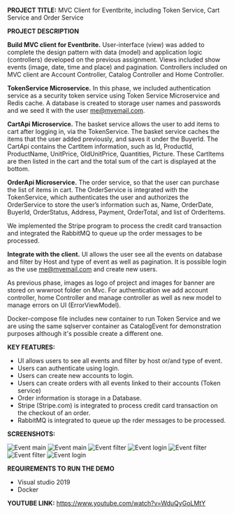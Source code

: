 **PROJECT TITLE:** MVC Client for Eventbrite, including Token Service, Cart Service and Order Service

**PROJECT DESCRIPTION** 

**Build MVC client for Eventbrite.** User-interface (view) was added to complete the design pattern with data (model) and application logic (controllers) developed on the previous 
assignment. Views included show events (image, date, time and place) and pagination. Controllers included on MVC client are Account Controller, Catalog Controller and 
Home Controller. 

**TokenService Microservice.** In this phase, we included authentication service as a security token service using Token Service Microservice and Redis cache. A database is 
created to storage user names and passwords and we seed it with the user me@myemail.com.

**CartApi Microservice.** The basket service allows the user to add items to cart after logging in, via the TokenService. The basket service caches the items that the user added previously, and saves it under the BuyerId. The CartApi contains the CartItem information, such as Id, ProductId, ProductName, UnitPrice, OldUnitPrice, Quantities, Picture. These CartItems are then listed in the cart and the total sum of the cart is displayed at the bottom.

**OrderApi Microservice.** The order service, so that the user can purchase the list of items in cart. The OrderService is integrated with the TokenService, which authenticates the user and authorizes the OrderService to store the user’s information such as, Name, OrderDate, BuyerId, OrderStatus, Address, Payment, OrderTotal, and list of OrderItems.

We implemented the Stripe program to process the credit card transaction and integrated the RabbitMQ to queue up the order messages to be processed.

**Integrate with the client.**  UI allows the user see all the events on database and filter by Host and type of event as well as pagination. It is possible login as the use 
me@myemail.com and create new users.

As previous phase, images as logo of project and images for banner are stored on wwwroot folder on Mvc. For authentication we add account controller, home Controller and manage 
controller as well as new model to manage errors on UI (ErrorViewModel).

Docker-compose file includes new container to run Token Service and we are using the same sqlserver container as CatalogEvent for demonstration purposes although it's possible 
create a different one.

**KEY FEATURES:**
*	UI allows users to see all events and filter by host or/and type of event.
*	Users can authenticate using login.
*	Users can create new accounts to login.
* Users can create orders with all events linked to their accounts (Token service)
* Order information is storage in a Database. 
* Stripe (Stripe.com) is integrated to process credit card transaction on the checkout of an order.
* RabbitMQ is integrated to queue up the rder messages to be processed.

**SCREENSHOTS:**

 ![Event main](https://github.com/sonali-mhihim/EventBritesOnContainers/blob/master/EventCatalogAPI/Docs/Screenshots/asg3b-1.png)
 ![Event main](https://github.com/sonali-mhihim/EventBritesOnContainers/blob/master/EventCatalogAPI/Docs/Screenshots/cart.png)
 ![Event filter](https://github.com/sonali-mhihim/EventBritesOnContainers/blob/master/EventCatalogAPI/Docs/Screenshots/order1.png)
 ![Event login](https://github.com/sonali-mhihim/EventBritesOnContainers/blob/master/EventCatalogAPI/Docs/Screenshots/order2.png)
 ![Event filter](https://github.com/sonali-mhihim/EventBritesOnContainers/blob/master/EventCatalogAPI/Docs/Screenshots/order3.png)
 ![Event filter](https://github.com/sonali-mhihim/EventBritesOnContainers/blob/master/EventCatalogAPI/Docs/Screenshots/asg3b-2.gif)
 ![Event login](https://github.com/sonali-mhihim/EventBritesOnContainers/blob/master/EventCatalogAPI/Docs/Screenshots/asg3b-3.gif)

**REQUIREMENTS TO RUN THE DEMO**
*	Visual studio 2019
*	Docker 

**YOUTUBE LINK:**
https://www.youtube.com/watch?v=WduQyGoLMtY
